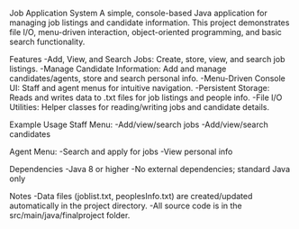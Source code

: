 Job Application System
A simple, console-based Java application for managing job listings and candidate information. This project demonstrates file I/O, menu-driven interaction, object-oriented programming, and basic search functionality.

Features
 -Add, View, and Search Jobs: Create, store, view, and search job listings.
 -Manage Candidate Information: Add and manage candidates/agents, store and search personal info.
 -Menu-Driven Console UI: Staff and agent menus for intuitive navigation.
 -Persistent Storage: Reads and writes data to .txt files for job listings and people info.
 -File I/O Utilities: Helper classes for reading/writing jobs and candidate details.

Example Usage
 Staff Menu:
  -Add/view/search jobs
  -Add/view/search candidates

 Agent Menu:
  -Search and apply for jobs
  -View personal info

Dependencies
 -Java 8 or higher
 -No external dependencies; standard Java only

Notes
 -Data files (joblist.txt, peoplesInfo.txt) are created/updated automatically in the project directory.
 -All source code is in the src/main/java/finalproject folder.
